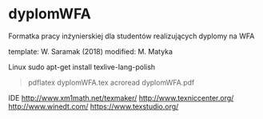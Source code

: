 # dyplomWFA
Formatka pracy inżynierskiej dla studentów realizujących dyplomy na WFA

template: W. Saramak (2018)
modified: M. Matyka

Linux
sudo apt-get install texlive-lang-polish
> pdflatex dyplomWFA.tex
> acroread dyplomWFA.pdf

IDE
http://www.xm1math.net/texmaker/
http://www.texniccenter.org/
http://www.winedt.com/
https://www.texstudio.org/
